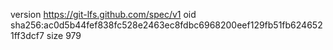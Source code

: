 version https://git-lfs.github.com/spec/v1
oid sha256:ac0d5b44fef838fc528e2463ec8fdbc6968200eef129fb51fb6246521ff3dcf7
size 979
